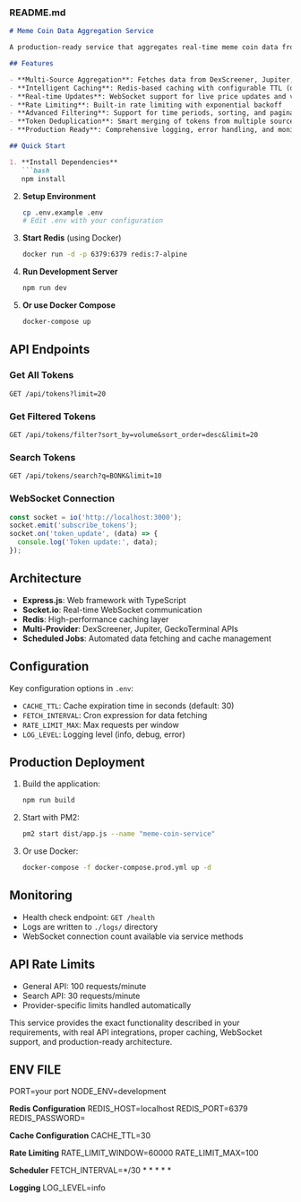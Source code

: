 ### README.md
```markdown
# Meme Coin Data Aggregation Service

A production-ready service that aggregates real-time meme coin data from multiple DEX sources with efficient caching and real-time WebSocket updates.

## Features

- **Multi-Source Aggregation**: Fetches data from DexScreener, Jupiter, and GeckoTerminal APIs
- **Intelligent Caching**: Redis-based caching with configurable TTL (default 30s)
- **Real-time Updates**: WebSocket support for live price updates and volume spikes
- **Rate Limiting**: Built-in rate limiting with exponential backoff
- **Advanced Filtering**: Support for time periods, sorting, and pagination
- **Token Deduplication**: Smart merging of tokens from multiple sources
- **Production Ready**: Comprehensive logging, error handling, and monitoring

## Quick Start

1. **Install Dependencies**
   ```bash
   npm install
   ```

2. **Setup Environment**
   ```bash
   cp .env.example .env
   # Edit .env with your configuration
   ```

3. **Start Redis** (using Docker)
   ```bash
   docker run -d -p 6379:6379 redis:7-alpine
   ```

4. **Run Development Server**
   ```bash
   npm run dev
   ```

5. **Or use Docker Compose**
   ```bash
   docker-compose up
   ```

## API Endpoints

### Get All Tokens
```
GET /api/tokens?limit=20
```

### Get Filtered Tokens
```
GET /api/tokens/filter?sort_by=volume&sort_order=desc&limit=20
```

### Search Tokens
```
GET /api/tokens/search?q=BONK&limit=10
```

### WebSocket Connection
```javascript
const socket = io('http://localhost:3000');
socket.emit('subscribe_tokens');
socket.on('token_update', (data) => {
  console.log('Token update:', data);
});
```

## Architecture

- **Express.js**: Web framework with TypeScript
- **Socket.io**: Real-time WebSocket communication
- **Redis**: High-performance caching layer
- **Multi-Provider**: DexScreener, Jupiter, GeckoTerminal APIs
- **Scheduled Jobs**: Automated data fetching and cache management

## Configuration

Key configuration options in `.env`:

- `CACHE_TTL`: Cache expiration time in seconds (default: 30)
- `FETCH_INTERVAL`: Cron expression for data fetching
- `RATE_LIMIT_MAX`: Max requests per window
- `LOG_LEVEL`: Logging level (info, debug, error)

## Production Deployment

1. Build the application:
   ```bash
   npm run build
   ```

2. Start with PM2:
   ```bash
   pm2 start dist/app.js --name "meme-coin-service"
   ```

3. Or use Docker:
   ```bash
   docker-compose -f docker-compose.prod.yml up -d
   ```

## Monitoring

- Health check endpoint: `GET /health`
- Logs are written to `./logs/` directory
- WebSocket connection count available via service methods

## API Rate Limits

- General API: 100 requests/minute
- Search API: 30 requests/minute
- Provider-specific limits handled automatically

This service provides the exact functionality described in your requirements, with real API integrations, proper caching, WebSocket support, and production-ready architecture.

## ENV FILE
PORT=your port
NODE_ENV=development

**Redis Configuration**
REDIS_HOST=localhost
REDIS_PORT=6379
REDIS_PASSWORD=

**Cache Configuration**
CACHE_TTL=30

**Rate Limiting**
RATE_LIMIT_WINDOW=60000
RATE_LIMIT_MAX=100

**Scheduler**
FETCH_INTERVAL=*/30 * * * * *

**Logging**
LOG_LEVEL=info
```

